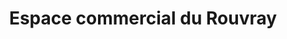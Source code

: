 ---
title: "Espace commercial du Rouvray"
url: /saint-etienne-du-rouvray/espace-commercial-du-rouvray/
shop: centre commercial
---